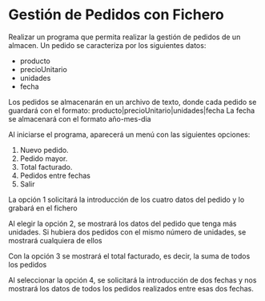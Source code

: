 # Gestión de Pedidos con Fichero

Realizar un programa que permita realizar la gestión de pedidos de un almacen. Un pedido se caracteriza por los siguientes datos:

* producto
* precioUnitario
* unidades
* fecha

Los pedidos se almacenarán en un archivo de texto, donde cada pedido se guardará con el formato: producto|precioUnitario|unidades|fecha
La fecha se almacenará con el formato año-mes-dia

Al iniciarse el programa, aparecerá un menú con las siguientes opciones:

1. Nuevo pedido.
2. Pedido mayor.
3. Total facturado.
4. Pedidos entre fechas
5. Salir

La opción 1 solicitará la introducción de los cuatro datos del pedido y lo grabará en el fichero

Al elegir la opción 2, se mostrará los datos del pedido que tenga más unidades. Si hubiera dos pedidos con el mismo número de unidades, se mostrará cualquiera de ellos

Con la opción 3 se mostrará el total facturado, es decir, la suma de todos los pedidos

Al seleccionar la opción 4, se solicitará la introducción de dos fechas y nos mostrará los datos de todos los pedidos realizados entre esas dos fechas.